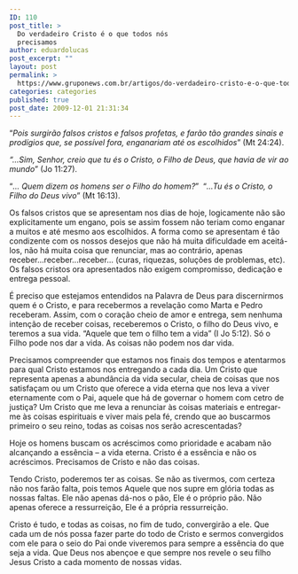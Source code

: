 ```yaml
---
ID: 110
post_title: >
  Do verdadeiro Cristo é o que todos nós
  precisamos
author: eduardolucas
post_excerpt: ""
layout: post
permalink: >
  https://www.gruponews.com.br/artigos/do-verdadeiro-cristo-e-o-que-todos-nos-precisamos
categories: categories
published: true
post_date: 2009-12-01 21:31:34
---
```

“<em>Pois surgirão falsos cristos e falsos profetas, e farão tão grandes sinais e prodígios que, se possível fora, enganariam até os escolhidos</em>” (Mt 24:24).

<em>“...Sim, Senhor, creio que tu és o Cristo, o Filho de Deus, que havia de vir ao mundo</em>” (Jo 11:27).

“<em>... Quem dizem os homens ser o Filho do homem?</em>”  “<em>...Tu és o Cristo, o Filho do Deus vivo</em>” (Mt 16:13).

Os falsos cristos que se apresentam nos dias de hoje, logicamente não são explicitamente um engano, pois se assim fossem não teriam como enganar a muitos e até mesmo aos escolhidos. A forma como se apresentam é tão condizente com os nossos desejos que não há muita dificuldade em aceitá-los, não há muita coisa que renunciar, mas ao contrário, apenas receber...receber...receber... (curas, riquezas, soluções de problemas, etc). Os falsos cristos ora apresentados não exigem compromisso, dedicação e entrega pessoal.

É preciso que estejamos entendidos na Palavra de Deus para discernirmos quem é o Cristo, e para recebermos a revelação como Marta e Pedro receberam. Assim, com o coração cheio de amor e entrega, sem nenhuma intenção de receber coisas, receberemos o Cristo, o filho do Deus vivo, e teremos a sua vida. “Aquele que tem o filho tem a vida” (I Jo 5:12). Só o Filho pode nos dar a vida. As coisas não podem nos dar vida.

Precisamos compreender que estamos nos finais dos tempos e atentarmos para qual Cristo estamos nos entregando a cada dia. Um Cristo que representa apenas a abundância da vida secular, cheia de coisas que nos satisfaçam ou um Cristo que oferece a vida eterna que nos leva a viver eternamente com o Pai, aquele que há de governar o homem com cetro de justiça? Um Cristo que me leva a renunciar às coisas materiais e entregar-me às coisas espirituais e viver mais pela fé, crendo que ao buscarmos primeiro o seu reino, todas as coisas nos serão acrescentadas?

Hoje os homens buscam os acréscimos como prioridade e acabam não alcançando a essência – a vida eterna. Cristo é a essência e não os acréscimos. Precisamos de Cristo e não das coisas.

Tendo Cristo, poderemos ter as coisas. Se não as tivermos, com certeza não nos farão falta, pois temos Aquele que nos supre em glória todas as nossas faltas. Ele não apenas dá-nos o pão, Ele é o próprio pão. Não apenas oferece a ressurreição, Ele é a própria ressurreição.

Cristo é tudo, e todas as coisas, no fim de tudo, convergirão a ele. Que cada um de nós possa fazer parte do todo de Cristo e sermos convergidos com ele para o seio do Pai onde viveremos para sempre a essência do que seja a vida. Que Deus nos abençoe e que sempre nos revele o seu filho Jesus Cristo a cada momento de nossas vidas.
